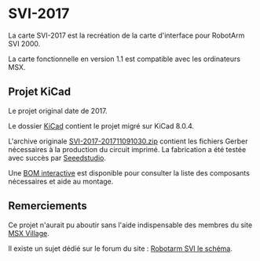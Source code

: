 # SVI-2017

La carte SVI-2017 est la recréation de la carte d'interface pour RobotArm SVI 2000.

La carte fonctionnelle en version 1.1 est compatible avec les ordinateurs MSX.

## Projet KiCad

Le projet original date de 2017.

Le dossier [KiCad](KiCad/) contient le projet migré sur KiCad 8.0.4.

L'archive originale [SVI-2017-201711091030.zip](https://github.com/patricklaf/SVI-2017/raw/main/KiCad/Gerber/SVI-2017-201711091030.zip) contient les fichiers Gerber nécessaires à la production du circuit imprimé. La fabrication a été testée avec succès par [Seeedstudio](https://www.seeedstudio.com/fusion_pcb.html).

Une [BOM interactive](https://patricklaf.github.io/SVI-2017/bom.html) est disponible pour consulter la liste des composants nécessaires et aide au montage.

## Remerciements

Ce projet n'aurait pu aboutir sans l'aide indispensable des membres du site [MSX Village](https://msxvillage.fr).

Il existe un sujet dédié sur le forum du site : [Robotarm SVI le schéma](https://msxvillage.fr/forum/topic-326-1+robotarm-svi-le-schema.php).